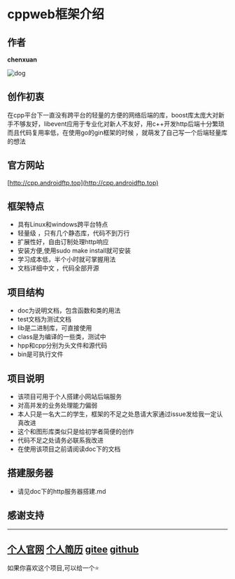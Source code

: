 # cppweb框架介绍
## 作者
**chenxuan**

![dog](https://i.loli.net/2021/10/25/7pQUDsB12GE4tgx.png)
## 创作初衷
在cpp平台下一直没有跨平台的轻量的方便的网络后端的库，boost库太庞大对新手不够友好，libevent应用于专业化对新人不友好，用c++开发http后端十分繁琐而且代码复用率低，在使用go的gin框架的时候 ，就萌发了自己写一个后端轻量库的想法 
## 官方网站
[http://cpp.androidftp.top](http://cpp.androidftp.top) 
## 框架特点
 - 具有Linux和windows跨平台特点
 - 轻量级 ，只有几个静态库，代码不到万行 
 - 扩展性好，自由订制处理http响应 
 - 安装方便,使用sudo make install就可安装
 - 学习成本低，半个小时就可掌握用法 
 - 文档详细中文 ，代码全部开源 
## 项目结构 
- doc为说明文档，包含函数和类的用法
- test文档为测试文档
- lib是二进制库，可直接使用
- class是为编译的一些类，测试中
- hpp和cpp分别为头文件和源代码
- bin是可执行文件  
## 项目说明
- 该项目可用于个人搭建小网站后端服务
- 对高并发的业务处理能力偏弱  
- 本人只是一名大二的学生，框架的不足之处恳请大家通过issue发给我一定认真改进
- 这个和图形库类似只是给初学者简便的创作
- 代码不足之处请务必联系我改进
- 在使用该项目之前请阅读doc下的文档
## 搭建服务器
- 请见doc下的http服务器搭建.md
## 感谢支持 
---
[个人官网](http://chenxuanweb.top)
[个人简历](http://chenxuanweb.top/resume.html)
[gitee](https://gitee.com/chenxuan520/server-for-static-web)
[github](https://github.com/chenxuan520/cppweb)
---
如果你喜欢这个项目,可以给一个⭐
